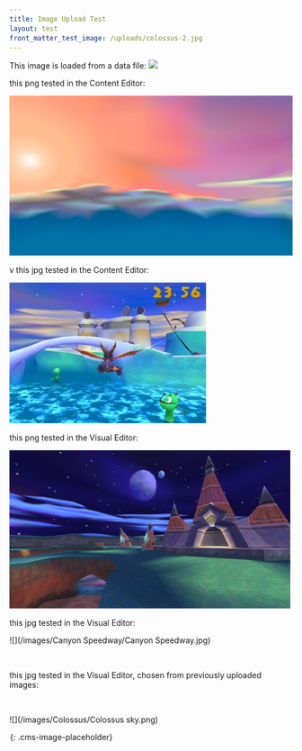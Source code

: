 ```yaml
---
title: Image Upload Test
layout: test
front_matter_test_image: /uploads/colossus-2.jpg
---
```

This image is loaded from a data file:
![]({{site.data.test.upload_image}})

 this png tested in the Content Editor:

![](/uploads/icy-speedway.png)

v this jpg tested in the Content Editor:

![](/uploads/icy-speedway.jpg)

this png tested in the Visual Editor:

![](/uploads/fracture-hills.png)

this jpg tested in the Visual Editor:

![](/images/Canyon Speedway/Canyon Speedway.jpg)

 

this jpg tested in the Visual Editor, chosen from previously uploaded images:

 

![](/images/Colossus/Colossus sky.png)

![](data:image/png;base64,iVBORw0KGgoAAAANSUhEUgAAAAEAAAABCAYAAAAfFcSJAAAADUlEQVQYV2NYtWrVfwAG/gL+NbCogwAAAABJRU5ErkJggg==){: .cms-image-placeholder}